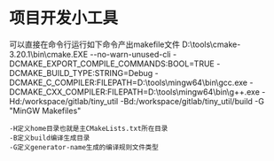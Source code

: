 # 项目开发小工具


可以直接在命令行运行如下命令产出makefile文件
D:\tools\cmake-3.20.1\bin\cmake.EXE --no-warn-unused-cli -DCMAKE_EXPORT_COMPILE_COMMANDS:BOOL=TRUE -DCMAKE_BUILD_TYPE:STRING=Debug -DCMAKE_C_COMPILER:FILEPATH=D:\tools\mingw64\bin\gcc.exe -DCMAKE_CXX_COMPILER:FILEPATH=D:\tools\mingw64\bin\g++.exe -Hd:/workspace/gitlab/tiny_util -Bd:/workspace/gitlab/tiny_util/build -G "MinGW Makefiles"

```
-H定义home目录也就是主CMakeLists.txt所在目录
-B定义build编译生成目录
-G定义generator-name生成的编译规则文件类型
```
